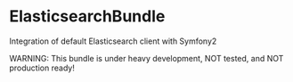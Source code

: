 # ElasticsearchBundle
Integration of default Elasticsearch client with Symfony2

WARNING: This bundle is under heavy development, NOT tested, and NOT production ready!